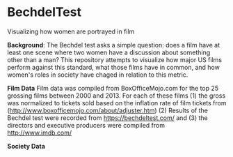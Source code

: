 # BechdelTest
Visualizing how women are portrayed in film


**Background**: The Bechdel test asks a simple question: does a film have at least one scene where two women have a discussion about something other than a man? This repository attempts to visualize how major US films perform against this standard, what those films have in common, and how women's roles in society have chaged in relation to this metric.

**Film Data** Film data was compiled from BoxOfficeMojo.com for the top 25 grossing films between 2000 and 2013. For each of these films (1) the gross was normalized to tickets sold based on the inflation rate of film tickets from (http://www.boxofficemojo.com/about/adjuster.htm) (2) Results of the Bechdel test were recorded from https://bechdeltest.com/ and (3) the directors and executive producers were compiled from http://www.imdb.com/ 

**Society Data**

